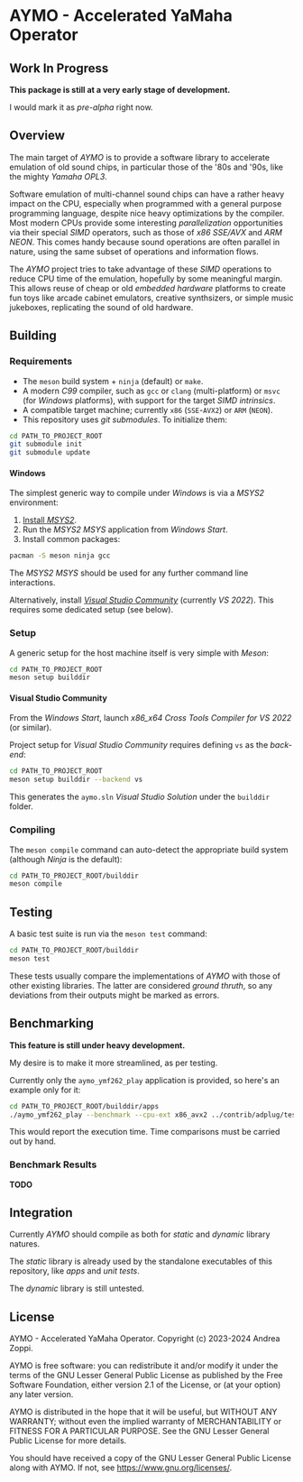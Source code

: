 # AYMO - Accelerated YaMaha Operator


## Work In Progress

**This package is still at a very early stage of development.**

I would mark it as *pre-alpha* right now.


## Overview

The main target of *AYMO* is to provide a software library to accelerate emulation of old sound chips, in particular those of the '80s and '90s, like the mighty *Yamaha OPL3*.

Software emulation of multi-channel sound chips can have a rather heavy impact on the CPU, especially when programmed with a general purpose programming language, despite nice heavy optimizations by the compiler.
Most modern CPUs provide some interesting *parallelization* opportunities via their special *SIMD* operators, such as those of *x86 SSE/AVX* and *ARM NEON*.
This comes handy because sound operations are often parallel in nature, using the same subset of operations and information flows.

The *AYMO* project tries to take advantage of these *SIMD* operations to reduce CPU time of the emulation, hopefully by some meaningful margin.
This allows reuse of cheap or old *embedded hardware* platforms to create fun toys like arcade cabinet emulators, creative synthsizers, or simple music jukeboxes, replicating the sound of old hardware.


## Building


### Requirements

* The `meson` build system + `ninja` (default) or `make`.
* A modern *C99* compiler, such as `gcc` or `clang` (multi-platform) or `msvc` (for *Windows* platforms), with support for the target *SIMD intrinsics*.
* A compatible target machine; currently `x86` (`SSE`-`AVX2`) or `ARM` (`NEON`).
* This repository uses *git submodules*. To initialize them:

```sh
cd PATH_TO_PROJECT_ROOT
git submodule init
git submodule update
```


#### Windows

The simplest generic way to compile under *Windows* is via a *MSYS2* environment:

1. [Install *MSYS2*](https://www.msys2.org/wiki/MSYS2-installation/).
2. Run the *MSYS2 MSYS* application from *Windows Start*.
3. Install common packages:

```sh
pacman -S meson ninja gcc
```

The *MSYS2 MSYS* should be used for any further command line interactions.

Alternatively, install [*Visual Studio Community*](https://visualstudio.microsoft.com/vs/community/) (currently *VS 2022*).
This requires some dedicated setup (see below).


### Setup

A generic setup for the host machine itself is very simple with *Meson*:

```sh
cd PATH_TO_PROJECT_ROOT
meson setup builddir
```


#### Visual Studio Community

From the *Windows Start*, launch *x86_x64 Cross Tools Compiler for VS 2022* (or similar).

Project setup for *Visual Studio Community* requires defining `vs` as the *back-end*:

```sh
cd PATH_TO_PROJECT_ROOT
meson setup builddir --backend vs
```

This generates the `aymo.sln` *Visual Studio Solution* under the `builddir` folder.


### Compiling

The `meson compile` command can auto-detect the appropriate build system (although *Ninja* is the default):

```sh
cd PATH_TO_PROJECT_ROOT/builddir
meson compile
```


## Testing

A basic test suite is run via the `meson test` command:

```sh
cd PATH_TO_PROJECT_ROOT/builddir
meson test
```

These tests usually compare the implementations of *AYMO* with those of other existing libraries. The latter are considered *ground thruth*, so any deviations from their outputs might be marked as errors.


## Benchmarking

**This feature is still under heavy development.**

My desire is to make it more streamlined, as per testing.

Currently only the `aymo_ymf262_play` application is provided, so here's an example only for it:

```sh
cd PATH_TO_PROJECT_ROOT/builddir/apps
./aymo_ymf262_play --benchmark --cpu-ext x86_avx2 ../contrib/adplug/test/testref/loudness.ref
```

This would report the execution time.
Time comparisons must be carried out by hand.


### Benchmark Results

**TODO**


## Integration

Currently *AYMO* should compile as both for *static* and *dynamic* library natures.

The *static* library is already used by the standalone executables of this repository, like *apps* and *unit tests*.

The *dynamic* library is still untested.


## License

AYMO - Accelerated YaMaha Operator.
Copyright (c) 2023-2024 Andrea Zoppi.

AYMO is free software: you can redistribute it and/or modify it under the
terms of the GNU Lesser General Public License as published by the Free
Software Foundation, either version 2.1 of the License, or (at your option)
any later version.

AYMO is distributed in the hope that it will be useful, but WITHOUT ANY
WARRANTY; without even the implied warranty of MERCHANTABILITY or FITNESS
FOR A PARTICULAR PURPOSE.  See the GNU Lesser General Public License for
more details.

You should have received a copy of the GNU Lesser General Public License
along with AYMO. If not, see <https://www.gnu.org/licenses/>.
